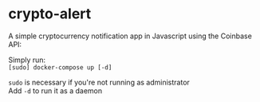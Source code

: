 # crypto-alert
A simple cryptocurrency notification app in Javascript using the Coinbase API:

Simply run:  
```[sudo] docker-compose up [-d]```

```sudo``` is necessary if you're not running as administrator  
Add ```-d``` to run it as a daemon
